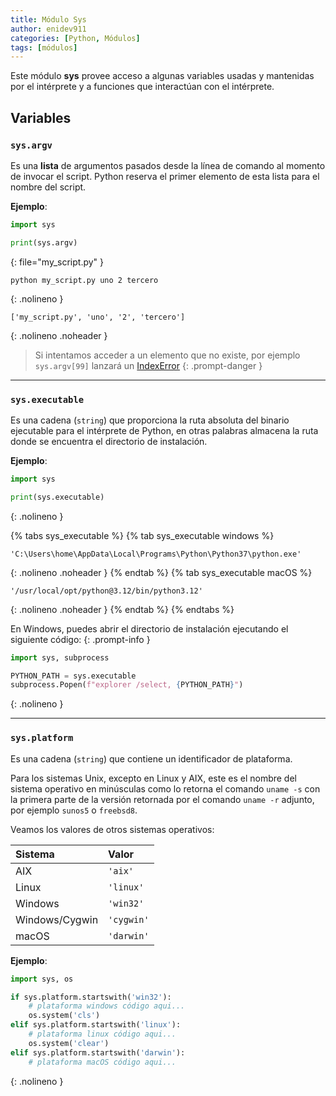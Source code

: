 ```yaml
---
title: Módulo Sys
author: enidev911
categories: [Python, Módulos]
tags: [módulos]
---
```



Este módulo **sys** provee acceso a algunas variables usadas y mantenidas por el intérprete y a funciones que interactúan con el intérprete.


## Variables

### `sys.argv`

Es una **lista** de argumentos pasados desde la línea de comando al momento de invocar el script. Python reserva el primer elemento de esta lista para el nombre del script. 

**Ejemplo**:

```python
import sys

print(sys.argv)
```
{: file="my_script.py" }

```shell
python my_script.py uno 2 tercero
```
{: .nolineno }


```
['my_script.py', 'uno', '2', 'tercero']
```
{: .nolineno .noheader }

> Si intentamos acceder a un elemento que no existe, por ejemplo `sys.argv[99]` lanzará un [IndexError](https://docs.python.org/es/3/library/exceptions.html#IndexError)
{: .prompt-danger }

---

### `sys.executable`

Es una cadena (`string`) que proporciona la ruta absoluta del binario ejecutable para el intérprete de Python, en otras palabras almacena la ruta donde se encuentra el directorio de instalación.

**Ejemplo**:


```python
import sys

print(sys.executable)
```
{: .nolineno }

{% tabs sys_executable %}
{% tab sys_executable windows %}
```
'C:\Users\home\AppData\Local\Programs\Python\Python37\python.exe'
```
{: .nolineno .noheader }
{% endtab %}
{% tab sys_executable macOS %}
```
'/usr/local/opt/python@3.12/bin/python3.12'
```
{: .nolineno .noheader }
{% endtab %}
{% endtabs %}

En Windows, puedes abrir el directorio de instalación ejecutando el siguiente código:
{: .prompt-info }

```python
import sys, subprocess

PYTHON_PATH = sys.executable
subprocess.Popen(f"explorer /select, {PYTHON_PATH}")
```
{: .nolineno }

---

### `sys.platform`

Es una cadena (`string`) que contiene un identificador de plataforma.

Para los sistemas Unix, excepto en Linux y AIX, este es el nombre del sistema operativo en minúsculas como lo retorna el comando `uname -s` con la primera parte de la versión retornada por el comando `uname -r` adjunto, por ejemplo `sunos5` o `freebsd8`.

Veamos los valores de otros sistemas operativos:

|Sistema|Valor|
|:------|:----|
|AIX|`'aix'`|
|Linux|`'linux'`|
|Windows|`'win32'`|
|Windows/Cygwin|`'cygwin'`|
|macOS|`'darwin'`|


**Ejemplo**:

```python
import sys, os

if sys.platform.startswith('win32'):
    # plataforma windows código aqui...
    os.system('cls')
elif sys.platform.startswith('linux'):
    # plataforma linux código aqui...
    os.system('clear')
elif sys.platform.startswith('darwin'):
    # plataforma macOS código aqui...
```
{: .nolineno }
